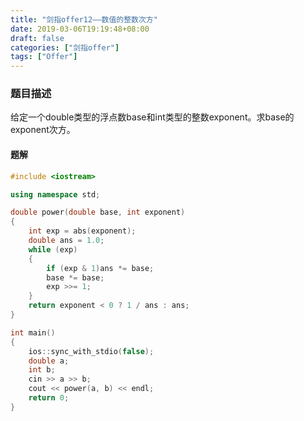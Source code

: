 ```yaml
---
title: "剑指offer12——数值的整数次方"
date: 2019-03-06T19:19:48+08:00
draft: false
categories: ["剑指offer"]
tags: ["Offer"]
---
```


### 题目描述

给定一个double类型的浮点数base和int类型的整数exponent。求base的exponent次方。

#### 题解

```c++
#include <iostream>

using namespace std;

double power(double base, int exponent)
{
	int exp = abs(exponent);
	double ans = 1.0;
	while (exp)
	{
		if (exp & 1)ans *= base;
		base *= base;
		exp >>= 1;
	}
	return exponent < 0 ? 1 / ans : ans;
}

int main()
{
	ios::sync_with_stdio(false);
	double a;
	int b;
	cin >> a >> b;
	cout << power(a, b) << endl;
	return 0;
}
```
